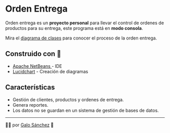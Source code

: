 # Orden Entrega
Orden entrega es un **proyecto personal** para llevar el control de ordenes de productos para su entrega, este programa está en **modo consola**.

Mira el [diagrama de clases](https://i.imgur.com/LSLtSUG.jpg) para conocer el proceso de la orden entrega.

## Construido con 🔨

- [Apache NetBeans ](https://netbeans.apache.org) - IDE
- [Lucidchart](https://www.lucidchart.com) - Creación de diagramas

## Características

- Gestión de clientes, productos y ordenes de entrega.
- Genera reportes.
- Los datos no se guardan en un sistema de gestión de bases de datos.

---

👨‍💻 por [Galo Sánchez](https://github.com/galosanchez) 🖤
